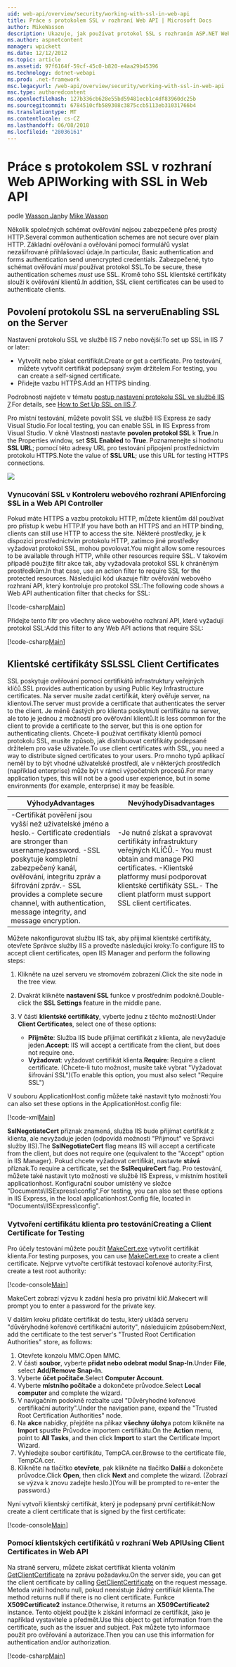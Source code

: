```yaml
---
uid: web-api/overview/security/working-with-ssl-in-web-api
title: Práce s protokolem SSL v rozhraní Web API | Microsoft Docs
author: MikeWasson
description: Ukazuje, jak používat protokol SSL s rozhraním ASP.NET Web API, včetně používání certifikátů SSL klienta.
ms.author: aspnetcontent
manager: wpickett
ms.date: 12/12/2012
ms.topic: article
ms.assetid: 97f6164f-59cf-45c0-b820-e4aa29b45396
ms.technology: dotnet-webapi
ms.prod: .net-framework
msc.legacyurl: /web-api/overview/security/working-with-ssl-in-web-api
msc.type: authoredcontent
ms.openlocfilehash: 127b336cb628e55bd59481ecb1c4df83960dc25b
ms.sourcegitcommit: 6784510cfb589308c3875ccb5113eb31031766b4
ms.translationtype: MT
ms.contentlocale: cs-CZ
ms.lasthandoff: 06/08/2018
ms.locfileid: "28036161"
---
```

<a name="working-with-ssl-in-web-api"></a><span data-ttu-id="84173-103">Práce s protokolem SSL v rozhraní Web API</span><span class="sxs-lookup"><span data-stu-id="84173-103">Working with SSL in Web API</span></span>
====================
<span data-ttu-id="84173-104">podle [Wasson Jan](https://github.com/MikeWasson)</span><span class="sxs-lookup"><span data-stu-id="84173-104">by [Mike Wasson](https://github.com/MikeWasson)</span></span>

<span data-ttu-id="84173-105">Několik společných schémat ověřování nejsou zabezpečené přes prostý HTTP.</span><span class="sxs-lookup"><span data-stu-id="84173-105">Several common authentication schemes are not secure over plain HTTP.</span></span> <span data-ttu-id="84173-106">Základní ověřování a ověřování pomocí formulářů vyslat nezašifrované přihlašovací údaje.</span><span class="sxs-lookup"><span data-stu-id="84173-106">In particular, Basic authentication and forms authentication send unencrypted credentials.</span></span> <span data-ttu-id="84173-107">Zabezpečené, tyto schémat ověřování *musí* používat protokol SSL.</span><span class="sxs-lookup"><span data-stu-id="84173-107">To be secure, these authentication schemes *must* use SSL.</span></span> <span data-ttu-id="84173-108">Kromě toho SSL klientské certifikáty slouží k ověřování klientů.</span><span class="sxs-lookup"><span data-stu-id="84173-108">In addition, SSL client certificates can be used to authenticate clients.</span></span>

## <a name="enabling-ssl-on-the-server"></a><span data-ttu-id="84173-109">Povolení protokolu SSL na serveru</span><span class="sxs-lookup"><span data-stu-id="84173-109">Enabling SSL on the Server</span></span>

<span data-ttu-id="84173-110">Nastavení protokolu SSL ve službě IIS 7 nebo novější:</span><span class="sxs-lookup"><span data-stu-id="84173-110">To set up SSL in IIS 7 or later:</span></span>

- <span data-ttu-id="84173-111">Vytvořit nebo získat certifikát.</span><span class="sxs-lookup"><span data-stu-id="84173-111">Create or get a certificate.</span></span> <span data-ttu-id="84173-112">Pro testování, můžete vytvořit certifikát podepsaný svým držitelem.</span><span class="sxs-lookup"><span data-stu-id="84173-112">For testing, you can create a self-signed certificate.</span></span>
- <span data-ttu-id="84173-113">Přidejte vazbu HTTPS.</span><span class="sxs-lookup"><span data-stu-id="84173-113">Add an HTTPS binding.</span></span>

<span data-ttu-id="84173-114">Podrobnosti najdete v tématu [postup nastavení protokolu SSL ve službě IIS 7](https://www.iis.net/learn/manage/configuring-security/how-to-set-up-ssl-on-iis).</span><span class="sxs-lookup"><span data-stu-id="84173-114">For details, see [How to Set Up SSL on IIS 7](https://www.iis.net/learn/manage/configuring-security/how-to-set-up-ssl-on-iis).</span></span>

<span data-ttu-id="84173-115">Pro místní testování, můžete povolit SSL ve službě IIS Express ze sady Visual Studio.</span><span class="sxs-lookup"><span data-stu-id="84173-115">For local testing, you can enable SSL in IIS Express from Visual Studio.</span></span> <span data-ttu-id="84173-116">V okně Vlastnosti nastavte **povolen protokol SSL** k **True**.</span><span class="sxs-lookup"><span data-stu-id="84173-116">In the Properties window, set **SSL Enabled** to **True**.</span></span> <span data-ttu-id="84173-117">Poznamenejte si hodnotu **SSL URL**; pomocí této adresy URL pro testování připojení prostřednictvím protokolu HTTPS.</span><span class="sxs-lookup"><span data-stu-id="84173-117">Note the value of **SSL URL**; use this URL for testing HTTPS connections.</span></span>

![](working-with-ssl-in-web-api/_static/image1.png)

### <a name="enforcing-ssl-in-a-web-api-controller"></a><span data-ttu-id="84173-118">Vynucování SSL v Kontroleru webového rozhraní API</span><span class="sxs-lookup"><span data-stu-id="84173-118">Enforcing SSL in a Web API Controller</span></span>

<span data-ttu-id="84173-119">Pokud máte HTTPS a vazbu protokolu HTTP, můžete klientům dál používat pro přístup k webu HTTP.</span><span class="sxs-lookup"><span data-stu-id="84173-119">If you have both an HTTPS and an HTTP binding, clients can still use HTTP to access the site.</span></span> <span data-ttu-id="84173-120">Některé prostředky, je k dispozici prostřednictvím protokolu HTTP, zatímco jiné prostředky vyžadovat protokol SSL, mohou povolovat.</span><span class="sxs-lookup"><span data-stu-id="84173-120">You might allow some resources to be available through HTTP, while other resources require SSL.</span></span> <span data-ttu-id="84173-121">V takovém případě použijte filtr akce tak, aby vyžadovala protokol SSL k chráněným prostředkům.</span><span class="sxs-lookup"><span data-stu-id="84173-121">In that case, use an action filter to require SSL for the protected resources.</span></span> <span data-ttu-id="84173-122">Následující kód ukazuje filtr ověřování webového rozhraní API, který kontroluje pro protokol SSL:</span><span class="sxs-lookup"><span data-stu-id="84173-122">The following code shows a Web API authentication filter that checks for SSL:</span></span>

[!code-csharp[Main](working-with-ssl-in-web-api/samples/sample1.cs)]

<span data-ttu-id="84173-123">Přidejte tento filtr pro všechny akce webového rozhraní API, které vyžadují protokol SSL:</span><span class="sxs-lookup"><span data-stu-id="84173-123">Add this filter to any Web API actions that require SSL:</span></span>

[!code-csharp[Main](working-with-ssl-in-web-api/samples/sample2.cs)]

## <a name="ssl-client-certificates"></a><span data-ttu-id="84173-124">Klientské certifikáty SSL</span><span class="sxs-lookup"><span data-stu-id="84173-124">SSL Client Certificates</span></span>

<span data-ttu-id="84173-125">SSL poskytuje ověřování pomocí certifikátů infrastruktury veřejných klíčů.</span><span class="sxs-lookup"><span data-stu-id="84173-125">SSL provides authentication by using Public Key Infrastructure certificates.</span></span> <span data-ttu-id="84173-126">Na server musíte zadat certifikát, který ověřuje server, na klientovi.</span><span class="sxs-lookup"><span data-stu-id="84173-126">The server must provide a certificate that authenticates the server to the client.</span></span> <span data-ttu-id="84173-127">Je méně častých pro klienta poskytnutí certifikátu na server, ale toto je jednou z možností pro ověřování klientů.</span><span class="sxs-lookup"><span data-stu-id="84173-127">It is less common for the client to provide a certificate to the server, but this is one option for authenticating clients.</span></span> <span data-ttu-id="84173-128">Chcete-li používat certifikáty klientů pomocí protokolu SSL, musíte způsob, jak distribuovat certifikáty podepsané držitelem pro vaše uživatele.</span><span class="sxs-lookup"><span data-stu-id="84173-128">To use client certificates with SSL, you need a way to distribute signed certificates to your users.</span></span> <span data-ttu-id="84173-129">Pro mnoho typů aplikací neměl by to být vhodné uživatelské prostředí, ale v některých prostředích (například enterprise) může být v rámci výpočetních procesů.</span><span class="sxs-lookup"><span data-stu-id="84173-129">For many application types, this will not be a good user experience, but in some environments (for example, enterprise) it may be feasible.</span></span>

| <span data-ttu-id="84173-130">Výhody</span><span class="sxs-lookup"><span data-stu-id="84173-130">Advantages</span></span> | <span data-ttu-id="84173-131">Nevýhody</span><span class="sxs-lookup"><span data-stu-id="84173-131">Disadvantages</span></span> |
| --- | --- |
| <span data-ttu-id="84173-132">-Certifikát pověření jsou vyšší než uživatelské jméno a heslo.</span><span class="sxs-lookup"><span data-stu-id="84173-132">- Certificate credentials are stronger than username/password.</span></span> <span data-ttu-id="84173-133">-SSL poskytuje kompletní zabezpečený kanál, ověřování, integritu zpráv a šifrování zpráv.</span><span class="sxs-lookup"><span data-stu-id="84173-133">- SSL provides a complete secure channel, with authentication, message integrity, and message encryption.</span></span> | <span data-ttu-id="84173-134">-Je nutné získat a spravovat certifikáty infrastruktury veřejných KLÍČŮ.</span><span class="sxs-lookup"><span data-stu-id="84173-134">- You must obtain and manage PKI certificates.</span></span> <span data-ttu-id="84173-135">-Klientské platformy musí podporovat klientské certifikáty SSL.</span><span class="sxs-lookup"><span data-stu-id="84173-135">- The client platform must support SSL client certificates.</span></span> |

<span data-ttu-id="84173-136">Můžete nakonfigurovat službu IIS tak, aby přijímal klientské certifikáty, otevřete Správce služby IIS a proveďte následující kroky:</span><span class="sxs-lookup"><span data-stu-id="84173-136">To configure IIS to accept client certificates, open IIS Manager and perform the following steps:</span></span>

1. <span data-ttu-id="84173-137">Klikněte na uzel serveru ve stromovém zobrazení.</span><span class="sxs-lookup"><span data-stu-id="84173-137">Click the site node in the tree view.</span></span>
2. <span data-ttu-id="84173-138">Dvakrát klikněte **nastavení SSL** funkce v prostředním podokně.</span><span class="sxs-lookup"><span data-stu-id="84173-138">Double-click the **SSL Settings** feature in the middle pane.</span></span>
3. <span data-ttu-id="84173-139">V části **klientské certifikáty**, vyberte jednu z těchto možností:</span><span class="sxs-lookup"><span data-stu-id="84173-139">Under **Client Certificates**, select one of these options:</span></span> 

    - <span data-ttu-id="84173-140">**Přijměte**: Služba IIS bude přijímat certifikát z klienta, ale nevyžaduje jeden.</span><span class="sxs-lookup"><span data-stu-id="84173-140">**Accept**: IIS will accept a certificate from the client, but does not require one.</span></span>
    - <span data-ttu-id="84173-141">**Vyžadovat**: vyžadovat certifikát klienta.</span><span class="sxs-lookup"><span data-stu-id="84173-141">**Require**: Require a client certificate.</span></span> <span data-ttu-id="84173-142">(Chcete-li tuto možnost, musíte také vybrat "Vyžadovat šifrování SSL")</span><span class="sxs-lookup"><span data-stu-id="84173-142">(To enable this option, you must also select "Require SSL")</span></span>

<span data-ttu-id="84173-143">V souboru ApplicationHost.config můžete také nastavit tyto možnosti:</span><span class="sxs-lookup"><span data-stu-id="84173-143">You can also set these options in the ApplicationHost.config file:</span></span>

[!code-xml[Main](working-with-ssl-in-web-api/samples/sample3.xml)]

<span data-ttu-id="84173-144">**SslNegotiateCert** příznak znamená, služba IIS bude přijímat certifikát z klienta, ale nevyžaduje jeden (odpovídá možnosti "Přijmout" ve Správci služby IIS).</span><span class="sxs-lookup"><span data-stu-id="84173-144">The **SslNegotiateCert** flag means IIS will accept a certificate from the client, but does not require one (equivalent to the "Accept" option in IIS Manager).</span></span> <span data-ttu-id="84173-145">Pokud chcete vyžadovat certifikát, nastavte **stává** příznak.</span><span class="sxs-lookup"><span data-stu-id="84173-145">To require a certificate, set the **SslRequireCert** flag.</span></span> <span data-ttu-id="84173-146">Pro testování, můžete také nastavit tyto možnosti ve službě IIS Express, v místním hostiteli applicationhost. Konfigurační soubor umístěný ve složce "Documents\IISExpress\config".</span><span class="sxs-lookup"><span data-stu-id="84173-146">For testing, you can also set these options in IIS Express, in the local applicationhost.Config file, located in "Documents\IISExpress\config".</span></span>

### <a name="creating-a-client-certificate-for-testing"></a><span data-ttu-id="84173-147">Vytvoření certifikátu klienta pro testování</span><span class="sxs-lookup"><span data-stu-id="84173-147">Creating a Client Certificate for Testing</span></span>

<span data-ttu-id="84173-148">Pro účely testování můžete použít [MakeCert.exe](https://msdn.microsoft.com/library/bfsktky3.aspx) vytvořit certifikát klienta.</span><span class="sxs-lookup"><span data-stu-id="84173-148">For testing purposes, you can use [MakeCert.exe](https://msdn.microsoft.com/library/bfsktky3.aspx) to create a client certificate.</span></span> <span data-ttu-id="84173-149">Nejprve vytvořte certifikát testovací kořenové autority:</span><span class="sxs-lookup"><span data-stu-id="84173-149">First, create a test root authority:</span></span>

[!code-console[Main](working-with-ssl-in-web-api/samples/sample4.cmd)]

<span data-ttu-id="84173-150">MakeCert zobrazí výzvu k zadání hesla pro privátní klíč.</span><span class="sxs-lookup"><span data-stu-id="84173-150">Makecert will prompt you to enter a password for the private key.</span></span>

<span data-ttu-id="84173-151">V dalším kroku přidáte certifikát do testu, který ukládá serveru "důvěryhodné kořenové certifikační autority", následujícím způsobem:</span><span class="sxs-lookup"><span data-stu-id="84173-151">Next, add the certificate to the test server's "Trusted Root Certification Authorities" store, as follows:</span></span>

1. <span data-ttu-id="84173-152">Otevřete konzolu MMC.</span><span class="sxs-lookup"><span data-stu-id="84173-152">Open MMC.</span></span>
2. <span data-ttu-id="84173-153">V části **soubor**, vyberte **přidat nebo odebrat modul Snap-In**.</span><span class="sxs-lookup"><span data-stu-id="84173-153">Under **File**, select **Add/Remove Snap-In**.</span></span>
3. <span data-ttu-id="84173-154">Vyberte **účet počítače**.</span><span class="sxs-lookup"><span data-stu-id="84173-154">Select **Computer Account**.</span></span>
4. <span data-ttu-id="84173-155">Vyberte **místního počítače** a dokončete průvodce.</span><span class="sxs-lookup"><span data-stu-id="84173-155">Select **Local computer** and complete the wizard.</span></span>
5. <span data-ttu-id="84173-156">V navigačním podokně rozbalte uzel "Důvěryhodné kořenové certifikační autority".</span><span class="sxs-lookup"><span data-stu-id="84173-156">Under the navigation pane, expand the "Trusted Root Certification Authorities" node.</span></span>
6. <span data-ttu-id="84173-157">Na **akce** nabídky, přejděte na příkaz **všechny úlohy**a potom klikněte na **Import** spusťte Průvodce importem certifikátu.</span><span class="sxs-lookup"><span data-stu-id="84173-157">On the **Action** menu, point to **All Tasks**, and then click **Import** to start the Certificate Import Wizard.</span></span>
7. <span data-ttu-id="84173-158">Vyhledejte soubor certifikátu, TempCA.cer.</span><span class="sxs-lookup"><span data-stu-id="84173-158">Browse to the certificate file, TempCA.cer.</span></span>
8. <span data-ttu-id="84173-159">Klikněte na tlačítko **otevřete**, pak klikněte na tlačítko **Další** a dokončete průvodce.</span><span class="sxs-lookup"><span data-stu-id="84173-159">Click **Open**, then click **Next** and complete the wizard.</span></span> <span data-ttu-id="84173-160">(Zobrazí se výzva k znovu zadejte heslo.)</span><span class="sxs-lookup"><span data-stu-id="84173-160">(You will be prompted to re-enter the password.)</span></span>

<span data-ttu-id="84173-161">Nyní vytvoří klientský certifikát, který je podepsaný první certifikát:</span><span class="sxs-lookup"><span data-stu-id="84173-161">Now create a client certificate that is signed by the first certificate:</span></span>

[!code-console[Main](working-with-ssl-in-web-api/samples/sample5.cmd)]

### <a name="using-client-certificates-in-web-api"></a><span data-ttu-id="84173-162">Pomocí klientských certifikátů v rozhraní Web API</span><span class="sxs-lookup"><span data-stu-id="84173-162">Using Client Certificates in Web API</span></span>

<span data-ttu-id="84173-163">Na straně serveru, můžete získat certifikát klienta voláním [GetClientCertificate](https://msdn.microsoft.com/library/system.net.http.httprequestmessageextensions.getclientcertificate.aspx) na zprávu požadavku.</span><span class="sxs-lookup"><span data-stu-id="84173-163">On the server side, you can get the client certificate by calling [GetClientCertificate](https://msdn.microsoft.com/library/system.net.http.httprequestmessageextensions.getclientcertificate.aspx) on the request message.</span></span> <span data-ttu-id="84173-164">Metoda vrátí hodnotu null, pokud neexistuje žádný certifikát klienta.</span><span class="sxs-lookup"><span data-stu-id="84173-164">The method returns null if there is no client certificate.</span></span> <span data-ttu-id="84173-165">Funkce **X509Certificate2** instance.</span><span class="sxs-lookup"><span data-stu-id="84173-165">Otherwise, it returns an **X509Certificate2** instance.</span></span> <span data-ttu-id="84173-166">Tento objekt použijte k získání informací ze certifikát, jako je například vystavitele a předmět.</span><span class="sxs-lookup"><span data-stu-id="84173-166">Use this object to get information from the certificate, such as the issuer and subject.</span></span> <span data-ttu-id="84173-167">Pak můžete tyto informace použít pro ověřování a autorizace.</span><span class="sxs-lookup"><span data-stu-id="84173-167">Then you can use this information for authentication and/or authorization.</span></span>

[!code-csharp[Main](working-with-ssl-in-web-api/samples/sample6.cs)]
